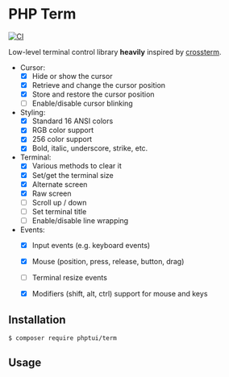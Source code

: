 PHP Term
========

[![CI](https://github.com/php-tui/term/actions/workflows/ci.yml/badge.svg)](https://github.com/php-tui/term/actions/workflows/ci.yml)

Low-level terminal control library **heavily** inspired by
[crossterm](https://github.com/crossterm-rs/crossterm).

- Cursor:
  - [x] Hide or show the cursor
  - [x] Retrieve and change the cursor position
  - [x] Store and restore the cursor position
  - [ ] Enable/disable cursor blinking
- Styling:
  - [x] Standard 16 ANSI colors
  - [x] RGB color support
  - [x] 256 color support
  - [x] Bold, italic, underscore, strike, etc.
- Terminal:
  - [x] Various methods to clear it
  - [x] Set/get the terminal size
  - [x] Alternate screen
  - [x] Raw screen
  - [ ] Scroll up / down
  - [ ] Set terminal title
  - [ ] Enable/disable line wrapping
- Events:
  - [x] Input events (e.g. keyboard events)
  - [x] Mouse (position, press, release, button, drag)
  - [ ] Terminal resize events
  - [x] Modifiers (shift, alt, ctrl) support for mouse and keys


Installation
------------

```
$ composer require phptui/term
```

Usage
-----
